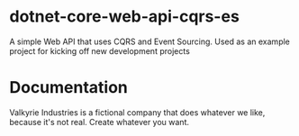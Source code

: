 # dotnet-core-web-api-cqrs-es
A simple Web API that uses CQRS and Event Sourcing. Used as an example project for kicking off new development projects

# Documentation
Valkyrie Industries is a fictional company that does whatever we like, because it's not real. Create whatever you want.